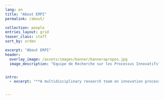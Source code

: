 ```yaml
---
lang: en
title: "About ERPI"
permalink: /about/

collection: people
entries_layout: grid
teaser_class: staff
sort_by: orden 

excerpt: "About ERPI"
header:
  overlay_image: /assets/images/banner/bannerapropos.jpg
  image_description: "Equipe de Recherche sur les Processus Innovatifs"


intro:
  - excerpt: "**A multidisciplinary research team on innovation processess research**"


---
```










